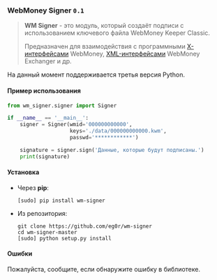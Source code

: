 ### WebMoney Signer `0.1`

> **WM Signer** - это модуль, который создаёт подписи с использованием ключевого файла WebMoney Keeper Classic.
> 
> Предназначен для взаимодействия с программными [X-интерфейсами](http://www.webmoney.ru/rus/developers/api.shtml) WebMoney,
> [XML-интерфейсами](http://wm.exchanger.ru/asp/rules_xml.asp) WebMoney Exchanger и др.

На данный момент поддерживается третья версия Python.

#### Пример использования

```python
from wm_signer.signer import Signer

if __name__ == '__main__':
    signer = Signer(wmid='000000000000',
                    keys='./data/000000000000.kwm',
                    passwd='************')

    signature = signer.sign('Данные, которые будут подписаны.')
    print(signature)
```

#### Установка

* Через **pip**:
  ```shell
  [sudo] pip install wm-signer
  ```

* Из репозитория:

  ```shell
  git clone https://github.com/eg0r/wm-signer
  cd wm-signer-master
  [sudo] python setup.py install
  ```

#### Ошибки

Пожалуйста, сообщите, если обнаружите ошибку в библиотеке.